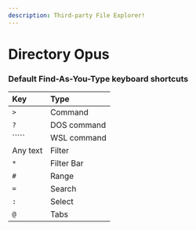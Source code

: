 ```yaml
---
description: Third-party File Explorer!
---
```


# Directory Opus

### Default Find-As-You-Type keyboard shortcuts

| Key | Type |
| :--- | :--- |
| `>` | Command |
| `?` | DOS command |
| ````` | WSL command |
| Any text | Filter |
| `*` | Filter Bar |
| `#` | Range |
| `=` | Search |
| `:` | Select |
| `@` | Tabs |

